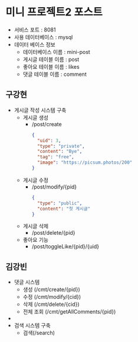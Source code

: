 # 미니 프로젝트2 포스트
- 서비스 포트 : 8081
- 사용 데이터베이스 : mysql
- 데이터 베이스 정보
  - 데이터베이스 이름 : mini-post
  - 게시글 테이블 이름 : post
  - 좋아요 테이블 이름 : likes
  - 댓글 테이블 이름 : comment

## 구강현
- 게시글 작성 시스템 구축
  - 게시글 생성
    - /post/create
      ``` JSON
      {
        "uid": 3,
        "type": "private",
        "content": "Bye",
        "tag": "free",
        "image": "https://picsum.photos/200"
      }
      ```
  - 게시글 수정
    - /post/modify/{pid}
      ``` JSON
      {
        "type": "public",
        "content": "첫 게시글"
      }
      ```  
  - 게시글 삭제
    - /post/delete/{pid}
  - 좋아요 기능
    - /post/toggleLike/{pid}/{uid}

## 김강빈
- 댓글 시스템
  - 생성 (/cmt/create/{pid})
  - 수정 (/cmt/modify/{cid})
  - 삭제 (/cmt/delete/{cid})
  - 전체 조회 (/cmt/getAllComments/{pid})
- 
- 검색 시스템 구축
  - 검색(/search)
